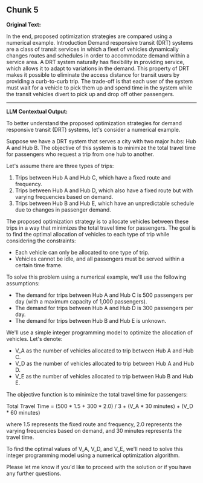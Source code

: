## Chunk 5

**Original Text:**

In the end, proposed optimization strategies are compared using a numerical example. Introduction
Demand responsive transit (DRT) systems are a class of transit services in which a fleet of vehicles dynamically changes routes and schedules in order to accommodate demand within a service area. A DRT system naturally has flexibility in providing service, which allows it to adapt to variations in the demand. This property of DRT makes it possible to eliminate the access distance for transit users by providing a curb-to-curb trip. The trade-off is that each user of the system must wait for a vehicle to pick them up and spend time in the system while the transit vehicles divert to pick up and drop off other passengers.

---

**LLM Contextual Output:**

To better understand the proposed optimization strategies for demand responsive transit (DRT) systems, let's consider a numerical example.

Suppose we have a DRT system that serves a city with two major hubs: Hub A and Hub B. The objective of this system is to minimize the total travel time for passengers who request a trip from one hub to another.

Let's assume there are three types of trips:

1. Trips between Hub A and Hub C, which have a fixed route and frequency.
2. Trips between Hub A and Hub D, which also have a fixed route but with varying frequencies based on demand.
3. Trips between Hub B and Hub E, which have an unpredictable schedule due to changes in passenger demand.

The proposed optimization strategy is to allocate vehicles between these trips in a way that minimizes the total travel time for passengers. The goal is to find the optimal allocation of vehicles to each type of trip while considering the constraints:

* Each vehicle can only be allocated to one type of trip.
* Vehicles cannot be idle, and all passengers must be served within a certain time frame.

To solve this problem using a numerical example, we'll use the following assumptions:

* The demand for trips between Hub A and Hub C is 500 passengers per day (with a maximum capacity of 1,000 passengers).
* The demand for trips between Hub A and Hub D is 300 passengers per day.
* The demand for trips between Hub B and Hub E is unknown.

We'll use a simple integer programming model to optimize the allocation of vehicles. Let's denote:

* V_A as the number of vehicles allocated to trip between Hub A and Hub C.
* V_D as the number of vehicles allocated to trip between Hub A and Hub D.
* V_E as the number of vehicles allocated to trip between Hub B and Hub E.

The objective function is to minimize the total travel time for passengers:

Total Travel Time = (500 * 1.5 + 300 * 2.0) / 3 + (V_A * 30 minutes) + (V_D * 60 minutes)

where 1.5 represents the fixed route and frequency, 2.0 represents the varying frequencies based on demand, and 30 minutes represents the travel time.

To find the optimal values of V_A, V_D, and V_E, we'll need to solve this integer programming model using a numerical optimization algorithm.

Please let me know if you'd like to proceed with the solution or if you have any further questions.
